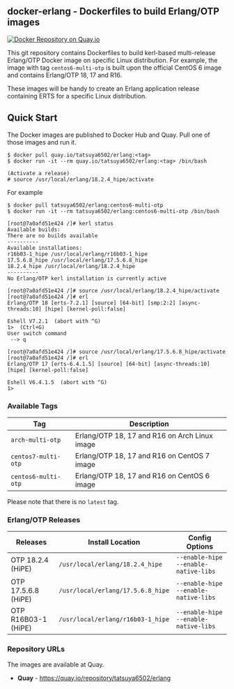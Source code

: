 ## docker-erlang - Dockerfiles to build Erlang/OTP images

[![Docker Repository on Quay.io](https://quay.io/repository/tatsuya6502/erlang/status "Docker Repository on Quay.io")](https://quay.io/repository/tatsuya6502/erlang)

This git repository contains Dockerfiles to build kerl-based
multi-release Erlang/OTP Docker image on specific Linux
distribution. For example, the image with tag `centos6-multi-otp`
is built upon the official CentOS 6 image and contains Erlang/OTP
18, 17 and R16.

These images will be handy to create an Erlang application release
containing ERTS for a specific Linux distribution.


## Quick Start

The Docker images are published to Docker Hub and Quay. Pull one of
those images and run it.

```
$ docker pull quay.io/tatsuya6502/erlang:<tag>
$ docker run -it --rm quay.io/tatsuya6502/erlang:<tag> /bin/bash

(Activate a release)
# source /usr/local/erlang/18.2.4_hipe/activate
```

For example

```
$ docker pull tatsuya6502/erlang:centos6-multi-otp
$ docker run -it --rm tatsuya6502/erlang:centos6-multi-otp /bin/bash

[root@7a0afd51e424 /]# kerl status
Available builds:
There are no builds available
----------
Available installations:
r16b03-1_hipe /usr/local/erlang/r16b03-1_hipe
17.5.6.8_hipe /usr/local/erlang/17.5.6.8_hipe
18.2.4_hipe /usr/local/erlang/18.2.4_hipe
----------
No Erlang/OTP kerl installation is currently active

[root@7a0afd51e424 /]# source /usr/local/erlang/18.2.4_hipe/activate
[root@7a0afd51e424 /]# erl
Erlang/OTP 18 [erts-7.2.1] [source] [64-bit] [smp:2:2] [async-threads:10] [hipe] [kernel-poll:false]

Eshell V7.2.1  (abort with ^G)
1>  (Ctrl+G)
User switch command
 --> q

[root@7a0afd51e424 /]# source /usr/local/erlang/17.5.6.8_hipe/activate
[root@7a0afd51e424 /]# erl
Erlang/OTP 17 [erts-6.4.1.5] [source] [64-bit] [async-threads:10] [hipe] [kernel-poll:false]

Eshell V6.4.1.5  (abort with ^G)
1>
```


### Available Tags

| Tag                 | Description                                   |
|---------------------|-----------------------------------------------|
| `arch-multi-otp`    | Erlang/OTP 18, 17 and R16 on Arch Linux image |
| `centos7-multi-otp` | Erlang/OTP 18, 17 and R16 on CentOS 7 image   |
| `centos6-multi-otp` | Erlang/OTP 18, 17 and R16 on CentOS 6 image   |

Please note that there is no `latest` tag.


### Erlang/OTP Releases

| Releases            | Install Location                  | Config Options                         |
|---------------------|-----------------------------------|----------------------------------------|
| OTP 18.2.4 (HiPE)   | `/usr/local/erlang/18.2.4_hipe`   | `--enable-hipe` `--enable-native-libs` |
| OTP 17.5.6.8 (HiPE) | `/usr/local/erlang/17.5.6.8_hipe` | `--enable-hipe` `--enable-native-libs` |
| OTP R16B03-1 (HiPE) | `/usr/local/erlang/r16b03-1_hipe` | `--enable-hipe` `--enable-native-libs` |


### Repository URLs

The images are available at Quay.

- **Quay** - https://quay.io/repository/tatsuya6502/erlang
